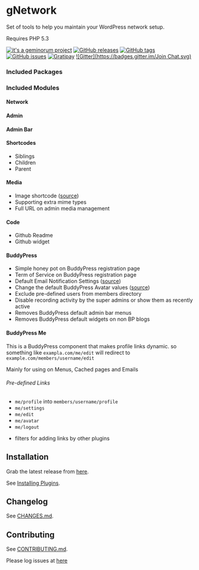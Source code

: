# gNetwork

Set of tools to help you maintain your WordPress network setup.

Requires PHP 5.3

[![it's a geminorum project](http://img.shields.io/badge/it's_a-geminorum_project-lightgrey.svg?style=flat)](http://geminorum.ir/)
[![GitHub releases](https://img.shields.io/github/release/geminorum/gnetwork.svg?style=flat)](https://github.com/geminorum/gnetwork/releases)
[![GitHub tags](https://img.shields.io/github/tag/geminorum/gnetwork.svg?style=flat)](https://github.com/geminorum/gnetwork/tags)
[![GitHub issues](https://img.shields.io/github/issues/geminorum/gnetwork.svg?style=flat)](https://github.com/geminorum/gnetwork/issues)
[![Gratipay](http://img.shields.io/gratipay/geminorum.svg?style=flat)](https://gratipay.com/geminorum/)
[![Gitter](https://badges.gitter.im/Join Chat.svg)](https://gitter.im/geminorum/gnetwork?utm_source=badge&utm_medium=badge&utm_campaign=pr-badge)

### Included Packages

### Included Modules

#### Network

#### Admin

#### Admin Bar

#### Shortcodes
* Siblings
* Children
* Parent

#### Media
* Image shortcode ([source](https://kovshenin.com/2012/native-image-sizing-on-the-fly-with-wordpress/))
* Supporting extra mime types
* Full URL on admin media management

#### Code
* Github Readme
* Github widget

#### BuddyPress
* Simple honey pot on BuddyPress registration page
* Term of Service on BuddyPress registration page
* Default Email Notification Settings ([source](https://bp-tricks.com/snippets/changing-default-buddypress-notifications-settings/))
* Change the default BuddyPress Avatar values ([source](https://bp-tricks.com/snippets/code/high-quality-buddypress-avatars-jetpack-photon-support/))
* Exclude pre-defined users from members directory
* Disable recording activity by the super admins or show them as recently active
* Removes BuddyPress default admin bar menus
* Removes BuddyPress default widgets on non BP blogs

#### BuddyPress Me
This is a BuddyPress component that makes profile links dynamic. so something like `exampla.com/me/edit` will redirect to `example.com/members/username/edit`

Mainly for using on Menus, Cached pages and Emails

###### Pre-defined Links
- `me/profile` into `members/username/profile`
- `me/settings`
- `me/edit`
- `me/avatar`
- `me/logout`

* filters for adding links by other plugins

## Installation

Grab the latest release from [here](https://github.com/geminorum/gnetwork/releases).

See [Installing Plugins](http://codex.wordpress.org/Managing_Plugins#Installing_Plugins).

## Changelog

See [CHANGES.md](CHANGES.md).

## Contributing

See [CONTRIBUTING.md](CONTRIBUTING.md).

Please log issues at [here](https://github.com/geminorum/gnetwork/issues)
